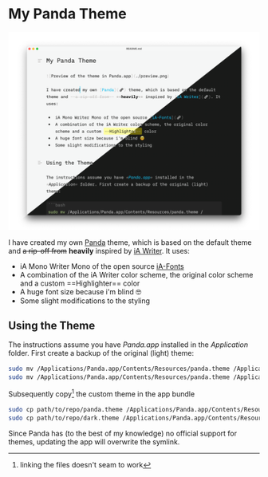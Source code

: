 # My Panda Theme

![Preview of the theme in Panda.app](./preview.png)

I have created my own [Panda](https://bear.app/alpha/) theme, which is based on the default theme and ~~a rip-off from~~ **heavily** inspired by [iA Writer](https://ia.net/writer). It uses:

- iA Mono Writer Mono of the open source [iA-Fonts](https://github.com/iaolo/iA-Fonts)
- A combination of the iA Writer color scheme, the original color scheme and a custom ==Highlighter== color
- A huge font size because i'm blind 🤓
- Some slight modifications to the styling

## Using the Theme

The instructions assume you have *Panda.app* installed in the *Application* folder. First create a backup of the original (light) theme:

```bash
sudo mv /Applications/Panda.app/Contents/Resources/panda.theme /Applications/Panda.app/Contents/Resources/panda.theme.bak
sudo mv /Applications/Panda.app/Contents/Resources/panda.theme /Applications/Panda.app/Contents/Resources/dark.theme.bak
```

Subsequently copy[^1] the custom theme in the app bundle

```bash
sudo cp path/to/repo/panda.theme /Applications/Panda.app/Contents/Resources/panda.theme
sudo cp path/to/repo/dark.theme /Applications/Panda.app/Contents/Resources/dark.theme
```

Since Panda has (to the best of my knowledge) no official support for themes, updating the app will overwrite the symlink.

[^1]: linking the files doesn't seam to work
